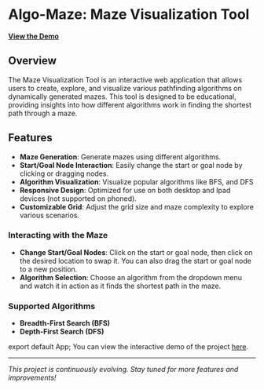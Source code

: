 # Algo-Maze: Maze Visualization Tool

[**View the Demo**](https://algo-lab.netlify.app)

## Overview

The Maze Visualization Tool is an interactive web application that allows users to create, explore, and visualize various pathfinding algorithms on dynamically generated mazes. This tool is designed to be educational, providing insights into how different algorithms work in finding the shortest path through a maze.

## Features

- **Maze Generation**: Generate mazes using different algorithms.
- **Start/Goal Node Interaction**: Easily change the start or goal node by clicking or dragging nodes.
- **Algorithm Visualization**: Visualize popular algorithms like BFS, and DFS
- **Responsive Design**: Optimized for use on both desktop and Ipad devices (not supported on phoned).
- **Customizable Grid**: Adjust the grid size and maze complexity to explore various scenarios.

### Interacting with the Maze

- **Change Start/Goal Nodes**: Click on the start or goal node, then click on the desired location to swap it. You can also drag the start or goal node to a new position.
- **Algorithm Selection**: Choose an algorithm from the dropdown menu and watch it in action as it finds the shortest path in the maze.

### Supported Algorithms

- **Breadth-First Search (BFS)**
- **Depth-First Search (DFS)**

export default App;
You can view the interactive demo of the project [here](https://algo-lab.netlify.app).

---

_This project is continuously evolving. Stay tuned for more features and improvements!_
